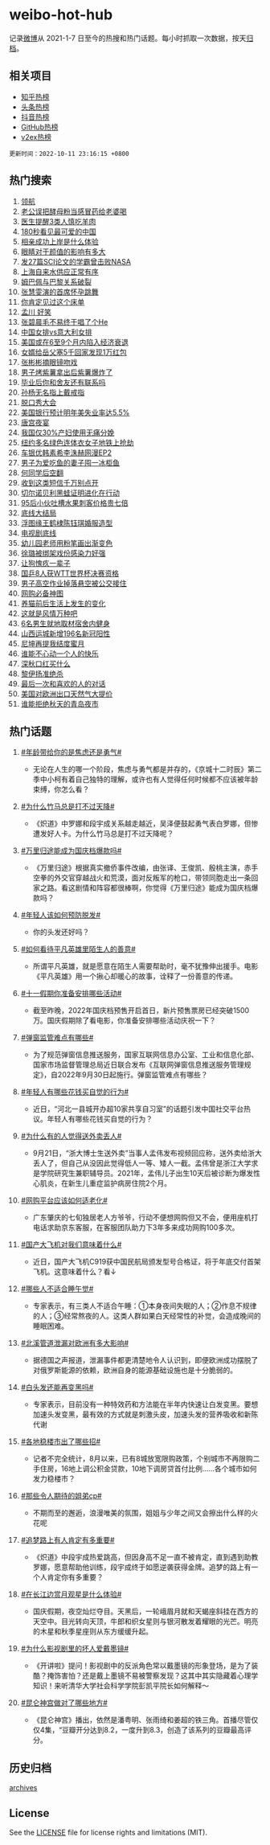 # weibo-hot-hub

记录[微博](https://www.weibo.com)从 2021-1-7 日至今的热搜和热门话题。每小时抓取一次数据，按天[归档](archives)。

## 相关项目

- [知乎热榜](https://github.com/lonnyzhang423/zhihu-hot-hub)
- [头条热榜](https://github.com/lonnyzhang423/toutiao-hot-hub)
- [抖音热榜](https://github.com/lonnyzhang423/douyin-hot-hub)
- [GitHub热榜](https://github.com/lonnyzhang423/github-hot-hub)
- [v2ex热榜](https://github.com/lonnyzhang423/v2ex-hot-hub)


`更新时间：2022-10-11 23:16:15 +0800`

## 热门搜索

1. [领航](https://m.weibo.cn/search?containerid=100103type%3D1%26t%3D10%26q%3D%23%E9%A2%86%E8%88%AA%23&stream_entry_id=51&isnewpage=1&extparam=seat%3D1%26c_type%3D51%26dgr%3D0%26cate%3D10103%26pos%3D0%26filter_type%3Drealtimehot%26display_time%3D1665501373%26pre_seqid%3D166550137357804024148&luicode=10000011&lfid=106003type%253D25%2526t%253D3%2526disable_hot%253D1%2526filter_type%253Drealtimehot)
1. [老公误把酵母粉当感冒药给老婆喝](https://m.weibo.cn/search?containerid=100103type%3D1%26t%3D10%26q%3D%23%E8%80%81%E5%85%AC%E8%AF%AF%E6%8A%8A%E9%85%B5%E6%AF%8D%E7%B2%89%E5%BD%93%E6%84%9F%E5%86%92%E8%8D%AF%E7%BB%99%E8%80%81%E5%A9%86%E5%96%9D%23&stream_entry_id=31&isnewpage=1&extparam=seat%3D1%26filter_type%3Drealtimehot%26q%3D%2523%25E8%2580%2581%25E5%2585%25AC%25E8%25AF%25AF%25E6%258A%258A%25E9%2585%25B5%25E6%25AF%258D%25E7%25B2%2589%25E5%25BD%2593%25E6%2584%259F%25E5%2586%2592%25E8%258D%25AF%25E7%25BB%2599%25E8%2580%2581%25E5%25A9%2586%25E5%2596%259D%2523%26dgr%3D0%26realpos%3D1%26c_type%3D31%26lcate%3D5001%26cate%3D0%26pos%3D0%26band_rank%3D1%26flag%3D1%26display_time%3D1665501373%26pre_seqid%3D166550137357804024148&luicode=10000011&lfid=106003type%253D25%2526t%253D3%2526disable_hot%253D1%2526filter_type%253Drealtimehot)
1. [医生提醒3类人慎吃羊肉](https://m.weibo.cn/search?containerid=100103type%3D1%26t%3D10%26q%3D%23%E5%8C%BB%E7%94%9F%E6%8F%90%E9%86%923%E7%B1%BB%E4%BA%BA%E6%85%8E%E5%90%83%E7%BE%8A%E8%82%89%23&stream_entry_id=31&isnewpage=1&extparam=seat%3D1%26filter_type%3Drealtimehot%26q%3D%2523%25E5%258C%25BB%25E7%2594%259F%25E6%258F%2590%25E9%2586%25923%25E7%25B1%25BB%25E4%25BA%25BA%25E6%2585%258E%25E5%2590%2583%25E7%25BE%258A%25E8%2582%2589%2523%26dgr%3D0%26realpos%3D2%26c_type%3D31%26lcate%3D5001%26cate%3D0%26pos%3D1%26band_rank%3D2%26flag%3D0%26display_time%3D1665501373%26pre_seqid%3D166550137357804024148&luicode=10000011&lfid=106003type%253D25%2526t%253D3%2526disable_hot%253D1%2526filter_type%253Drealtimehot)
1. [180秒看见最可爱的中国](https://m.weibo.cn/search?containerid=100103type%3D1%26t%3D10%26q%3D%23180%E7%A7%92%E7%9C%8B%E8%A7%81%E6%9C%80%E5%8F%AF%E7%88%B1%E7%9A%84%E4%B8%AD%E5%9B%BD%23&stream_entry_id=31&isnewpage=1&extparam=seat%3D1%26filter_type%3Drealtimehot%26q%3D%2523180%25E7%25A7%2592%25E7%259C%258B%25E8%25A7%2581%25E6%259C%2580%25E5%258F%25AF%25E7%2588%25B1%25E7%259A%2584%25E4%25B8%25AD%25E5%259B%25BD%2523%26dgr%3D0%26realpos%3D3%26c_type%3D31%26lcate%3D5001%26cate%3D0%26pos%3D2%26band_rank%3D3%26flag%3D0%26display_time%3D1665501373%26pre_seqid%3D166550137357804024148&luicode=10000011&lfid=106003type%253D25%2526t%253D3%2526disable_hot%253D1%2526filter_type%253Drealtimehot)
1. [相亲成功上岸是什么体验](https://m.weibo.cn/search?containerid=100103type%3D1%26t%3D10%26q%3D%23%E7%9B%B8%E4%BA%B2%E6%88%90%E5%8A%9F%E4%B8%8A%E5%B2%B8%E6%98%AF%E4%BB%80%E4%B9%88%E4%BD%93%E9%AA%8C%23&stream_entry_id=31&isnewpage=1&extparam=seat%3D1%26filter_type%3Drealtimehot%26q%3D%2523%25E7%259B%25B8%25E4%25BA%25B2%25E6%2588%2590%25E5%258A%259F%25E4%25B8%258A%25E5%25B2%25B8%25E6%2598%25AF%25E4%25BB%2580%25E4%25B9%2588%25E4%25BD%2593%25E9%25AA%258C%2523%26dgr%3D0%26realpos%3D4%26c_type%3D31%26lcate%3D5001%26cate%3D0%26pos%3D3%26band_rank%3D4%26flag%3D0%26display_time%3D1665501373%26pre_seqid%3D166550137357804024148&luicode=10000011&lfid=106003type%253D25%2526t%253D3%2526disable_hot%253D1%2526filter_type%253Drealtimehot)
1. [眼睛对于颜值的影响有多大](https://m.weibo.cn/search?containerid=100103type%3D1%26t%3D10%26q%3D%23%E7%9C%BC%E7%9D%9B%E5%AF%B9%E4%BA%8E%E9%A2%9C%E5%80%BC%E7%9A%84%E5%BD%B1%E5%93%8D%E6%9C%89%E5%A4%9A%E5%A4%A7%23&stream_entry_id=31&isnewpage=1&extparam=seat%3D1%26filter_type%3Drealtimehot%26q%3D%2523%25E7%259C%25BC%25E7%259D%259B%25E5%25AF%25B9%25E4%25BA%258E%25E9%25A2%259C%25E5%2580%25BC%25E7%259A%2584%25E5%25BD%25B1%25E5%2593%258D%25E6%259C%2589%25E5%25A4%259A%25E5%25A4%25A7%2523%26dgr%3D0%26realpos%3D5%26c_type%3D31%26lcate%3D5001%26cate%3D0%26pos%3D4%26band_rank%3D5%26flag%3D0%26display_time%3D1665501373%26pre_seqid%3D166550137357804024148&luicode=10000011&lfid=106003type%253D25%2526t%253D3%2526disable_hot%253D1%2526filter_type%253Drealtimehot)
1. [发27篇SCI论文的学霸曾击败NASA](https://m.weibo.cn/search?containerid=100103type%3D1%26t%3D10%26q%3D%23%E5%8F%9127%E7%AF%87SCI%E8%AE%BA%E6%96%87%E7%9A%84%E5%AD%A6%E9%9C%B8%E6%9B%BE%E5%87%BB%E8%B4%A5NASA%23&stream_entry_id=31&isnewpage=1&extparam=seat%3D1%26filter_type%3Drealtimehot%26q%3D%2523%25E5%258F%259127%25E7%25AF%2587SCI%25E8%25AE%25BA%25E6%2596%2587%25E7%259A%2584%25E5%25AD%25A6%25E9%259C%25B8%25E6%259B%25BE%25E5%2587%25BB%25E8%25B4%25A5NASA%2523%26dgr%3D0%26realpos%3D6%26c_type%3D31%26lcate%3D5001%26cate%3D0%26pos%3D5%26band_rank%3D6%26flag%3D0%26display_time%3D1665501373%26pre_seqid%3D166550137357804024148&luicode=10000011&lfid=106003type%253D25%2526t%253D3%2526disable_hot%253D1%2526filter_type%253Drealtimehot)
1. [上海自来水供应正常有序](https://m.weibo.cn/search?containerid=100103type%3D1%26t%3D10%26q%3D%23%E4%B8%8A%E6%B5%B7%E8%87%AA%E6%9D%A5%E6%B0%B4%E4%BE%9B%E5%BA%94%E6%AD%A3%E5%B8%B8%E6%9C%89%E5%BA%8F%23&stream_entry_id=31&isnewpage=1&extparam=seat%3D1%26filter_type%3Drealtimehot%26q%3D%2523%25E4%25B8%258A%25E6%25B5%25B7%25E8%2587%25AA%25E6%259D%25A5%25E6%25B0%25B4%25E4%25BE%259B%25E5%25BA%2594%25E6%25AD%25A3%25E5%25B8%25B8%25E6%259C%2589%25E5%25BA%258F%2523%26dgr%3D0%26realpos%3D7%26c_type%3D31%26lcate%3D5001%26cate%3D0%26pos%3D6%26band_rank%3D7%26flag%3D1%26display_time%3D1665501373%26pre_seqid%3D166550137357804024148&luicode=10000011&lfid=106003type%253D25%2526t%253D3%2526disable_hot%253D1%2526filter_type%253Drealtimehot)
1. [姆巴佩与巴黎关系破裂](https://m.weibo.cn/search?containerid=100103type%3D1%26t%3D10%26q%3D%23%E5%A7%86%E5%B7%B4%E4%BD%A9%E4%B8%8E%E5%B7%B4%E9%BB%8E%E5%85%B3%E7%B3%BB%E7%A0%B4%E8%A3%82%23&stream_entry_id=31&isnewpage=1&extparam=seat%3D1%26filter_type%3Drealtimehot%26q%3D%2523%25E5%25A7%2586%25E5%25B7%25B4%25E4%25BD%25A9%25E4%25B8%258E%25E5%25B7%25B4%25E9%25BB%258E%25E5%2585%25B3%25E7%25B3%25BB%25E7%25A0%25B4%25E8%25A3%2582%2523%26dgr%3D0%26realpos%3D8%26c_type%3D31%26lcate%3D5001%26cate%3D0%26pos%3D7%26band_rank%3D8%26flag%3D0%26display_time%3D1665501373%26pre_seqid%3D166550137357804024148&luicode=10000011&lfid=106003type%253D25%2526t%253D3%2526disable_hot%253D1%2526filter_type%253Drealtimehot)
1. [张慧雯演的首席怀孕跳舞](https://m.weibo.cn/search?containerid=100103type%3D1%26t%3D10%26q%3D%23%E5%BC%A0%E6%85%A7%E9%9B%AF%E6%BC%94%E7%9A%84%E9%A6%96%E5%B8%AD%E6%80%80%E5%AD%95%E8%B7%B3%E8%88%9E%23&stream_entry_id=31&isnewpage=1&extparam=seat%3D1%26filter_type%3Drealtimehot%26q%3D%2523%25E5%25BC%25A0%25E6%2585%25A7%25E9%259B%25AF%25E6%25BC%2594%25E7%259A%2584%25E9%25A6%2596%25E5%25B8%25AD%25E6%2580%2580%25E5%25AD%2595%25E8%25B7%25B3%25E8%2588%259E%2523%26dgr%3D0%26realpos%3D9%26c_type%3D31%26lcate%3D5001%26cate%3D0%26pos%3D8%26band_rank%3D9%26flag%3D0%26display_time%3D1665501373%26pre_seqid%3D166550137357804024148&luicode=10000011&lfid=106003type%253D25%2526t%253D3%2526disable_hot%253D1%2526filter_type%253Drealtimehot)
1. [你肯定见过这个床单](https://m.weibo.cn/search?containerid=100103type%3D1%26t%3D10%26q%3D%23%E4%BD%A0%E8%82%AF%E5%AE%9A%E8%A7%81%E8%BF%87%E8%BF%99%E4%B8%AA%E5%BA%8A%E5%8D%95%23&stream_entry_id=31&isnewpage=1&extparam=seat%3D1%26filter_type%3Drealtimehot%26q%3D%2523%25E4%25BD%25A0%25E8%2582%25AF%25E5%25AE%259A%25E8%25A7%2581%25E8%25BF%2587%25E8%25BF%2599%25E4%25B8%25AA%25E5%25BA%258A%25E5%258D%2595%2523%26dgr%3D0%26realpos%3D10%26c_type%3D31%26lcate%3D5001%26cate%3D0%26pos%3D9%26band_rank%3D10%26flag%3D2%26display_time%3D1665501373%26pre_seqid%3D166550137357804024148&luicode=10000011&lfid=106003type%253D25%2526t%253D3%2526disable_hot%253D1%2526filter_type%253Drealtimehot)
1. [孟川 好笑](https://m.weibo.cn/search?containerid=100103type%3D1%26t%3D10%26q%3D%23%E5%AD%9F%E5%B7%9D+%E5%A5%BD%E7%AC%91%23&stream_entry_id=31&isnewpage=1&extparam=seat%3D1%26filter_type%3Drealtimehot%26q%3D%2523%25E5%25AD%259F%25E5%25B7%259D%2520%25E5%25A5%25BD%25E7%25AC%2591%2523%26dgr%3D0%26realpos%3D11%26c_type%3D31%26lcate%3D5001%26cate%3D0%26pos%3D10%26band_rank%3D11%26flag%3D0%26display_time%3D1665501373%26pre_seqid%3D166550137357804024148&luicode=10000011&lfid=106003type%253D25%2526t%253D3%2526disable_hot%253D1%2526filter_type%253Drealtimehot)
1. [张碧晨毛不易终于唱了个He](https://m.weibo.cn/search?containerid=100103type%3D1%26t%3D10%26q%3D%23%E5%BC%A0%E7%A2%A7%E6%99%A8%E6%AF%9B%E4%B8%8D%E6%98%93%E7%BB%88%E4%BA%8E%E5%94%B1%E4%BA%86%E4%B8%AAHe%23&stream_entry_id=31&isnewpage=1&extparam=seat%3D1%26filter_type%3Drealtimehot%26q%3D%2523%25E5%25BC%25A0%25E7%25A2%25A7%25E6%2599%25A8%25E6%25AF%259B%25E4%25B8%258D%25E6%2598%2593%25E7%25BB%2588%25E4%25BA%258E%25E5%2594%25B1%25E4%25BA%2586%25E4%25B8%25AAHe%2523%26dgr%3D0%26realpos%3D12%26c_type%3D31%26lcate%3D5001%26cate%3D0%26pos%3D11%26band_rank%3D12%26flag%3D1%26display_time%3D1665501373%26pre_seqid%3D166550137357804024148&luicode=10000011&lfid=106003type%253D25%2526t%253D3%2526disable_hot%253D1%2526filter_type%253Drealtimehot)
1. [中国女排vs意大利女排](https://m.weibo.cn/search?containerid=100103type%3D1%26t%3D10%26q%3D%23%E4%B8%AD%E5%9B%BD%E5%A5%B3%E6%8E%92vs%E6%84%8F%E5%A4%A7%E5%88%A9%E5%A5%B3%E6%8E%92%23&stream_entry_id=31&isnewpage=1&extparam=seat%3D1%26filter_type%3Drealtimehot%26q%3D%2523%25E4%25B8%25AD%25E5%259B%25BD%25E5%25A5%25B3%25E6%258E%2592vs%25E6%2584%258F%25E5%25A4%25A7%25E5%2588%25A9%25E5%25A5%25B3%25E6%258E%2592%2523%26dgr%3D0%26realpos%3D13%26c_type%3D31%26lcate%3D5001%26cate%3D0%26pos%3D12%26band_rank%3D13%26flag%3D1%26display_time%3D1665501373%26pre_seqid%3D166550137357804024148&luicode=10000011&lfid=106003type%253D25%2526t%253D3%2526disable_hot%253D1%2526filter_type%253Drealtimehot)
1. [美国或在6至9个月内陷入经济衰退](https://m.weibo.cn/search?containerid=100103type%3D1%26t%3D10%26q%3D%23%E7%BE%8E%E5%9B%BD%E6%88%96%E5%9C%A86%E8%87%B39%E4%B8%AA%E6%9C%88%E5%86%85%E9%99%B7%E5%85%A5%E7%BB%8F%E6%B5%8E%E8%A1%B0%E9%80%80%23&stream_entry_id=31&isnewpage=1&extparam=seat%3D1%26filter_type%3Drealtimehot%26q%3D%2523%25E7%25BE%258E%25E5%259B%25BD%25E6%2588%2596%25E5%259C%25A86%25E8%2587%25B39%25E4%25B8%25AA%25E6%259C%2588%25E5%2586%2585%25E9%2599%25B7%25E5%2585%25A5%25E7%25BB%258F%25E6%25B5%258E%25E8%25A1%25B0%25E9%2580%2580%2523%26dgr%3D0%26realpos%3D14%26c_type%3D31%26lcate%3D5001%26cate%3D0%26pos%3D13%26band_rank%3D14%26flag%3D0%26display_time%3D1665501373%26pre_seqid%3D166550137357804024148&luicode=10000011&lfid=106003type%253D25%2526t%253D3%2526disable_hot%253D1%2526filter_type%253Drealtimehot)
1. [女婿给岳父塞5千回家发现1万红包](https://m.weibo.cn/search?containerid=100103type%3D1%26t%3D10%26q%3D%23%E5%A5%B3%E5%A9%BF%E7%BB%99%E5%B2%B3%E7%88%B6%E5%A1%9E5%E5%8D%83%E5%9B%9E%E5%AE%B6%E5%8F%91%E7%8E%B01%E4%B8%87%E7%BA%A2%E5%8C%85%23&stream_entry_id=31&isnewpage=1&extparam=seat%3D1%26filter_type%3Drealtimehot%26q%3D%2523%25E5%25A5%25B3%25E5%25A9%25BF%25E7%25BB%2599%25E5%25B2%25B3%25E7%2588%25B6%25E5%25A1%259E5%25E5%258D%2583%25E5%259B%259E%25E5%25AE%25B6%25E5%258F%2591%25E7%258E%25B01%25E4%25B8%2587%25E7%25BA%25A2%25E5%258C%2585%2523%26dgr%3D0%26realpos%3D15%26c_type%3D31%26lcate%3D5001%26cate%3D0%26pos%3D14%26band_rank%3D15%26flag%3D1%26display_time%3D1665501373%26pre_seqid%3D166550137357804024148&luicode=10000011&lfid=106003type%253D25%2526t%253D3%2526disable_hot%253D1%2526filter_type%253Drealtimehot)
1. [张彬彬摘眼镜吻戏](https://m.weibo.cn/search?containerid=100103type%3D1%26t%3D10%26q%3D%23%E5%BC%A0%E5%BD%AC%E5%BD%AC%E6%91%98%E7%9C%BC%E9%95%9C%E5%90%BB%E6%88%8F%23&stream_entry_id=31&isnewpage=1&extparam=seat%3D1%26filter_type%3Drealtimehot%26q%3D%2523%25E5%25BC%25A0%25E5%25BD%25AC%25E5%25BD%25AC%25E6%2591%2598%25E7%259C%25BC%25E9%2595%259C%25E5%2590%25BB%25E6%2588%258F%2523%26dgr%3D0%26realpos%3D16%26c_type%3D31%26lcate%3D5001%26cate%3D0%26pos%3D15%26band_rank%3D16%26flag%3D1%26display_time%3D1665501373%26pre_seqid%3D166550137357804024148&luicode=10000011&lfid=106003type%253D25%2526t%253D3%2526disable_hot%253D1%2526filter_type%253Drealtimehot)
1. [男子烤紫薯拿出后紫薯爆炸了](https://m.weibo.cn/search?containerid=100103type%3D1%26t%3D10%26q%3D%23%E7%94%B7%E5%AD%90%E7%83%A4%E7%B4%AB%E8%96%AF%E6%8B%BF%E5%87%BA%E5%90%8E%E7%B4%AB%E8%96%AF%E7%88%86%E7%82%B8%E4%BA%86%23&stream_entry_id=31&isnewpage=1&extparam=seat%3D1%26filter_type%3Drealtimehot%26q%3D%2523%25E7%2594%25B7%25E5%25AD%2590%25E7%2583%25A4%25E7%25B4%25AB%25E8%2596%25AF%25E6%258B%25BF%25E5%2587%25BA%25E5%2590%258E%25E7%25B4%25AB%25E8%2596%25AF%25E7%2588%2586%25E7%2582%25B8%25E4%25BA%2586%2523%26dgr%3D0%26realpos%3D17%26c_type%3D31%26lcate%3D5001%26cate%3D0%26pos%3D16%26band_rank%3D17%26flag%3D1%26display_time%3D1665501373%26pre_seqid%3D166550137357804024148&luicode=10000011&lfid=106003type%253D25%2526t%253D3%2526disable_hot%253D1%2526filter_type%253Drealtimehot)
1. [毕业后你和舍友还有联系吗](https://m.weibo.cn/search?containerid=100103type%3D1%26t%3D10%26q%3D%23%E6%AF%95%E4%B8%9A%E5%90%8E%E4%BD%A0%E5%92%8C%E8%88%8D%E5%8F%8B%E8%BF%98%E6%9C%89%E8%81%94%E7%B3%BB%E5%90%97%23&stream_entry_id=31&isnewpage=1&extparam=seat%3D1%26filter_type%3Drealtimehot%26q%3D%2523%25E6%25AF%2595%25E4%25B8%259A%25E5%2590%258E%25E4%25BD%25A0%25E5%2592%258C%25E8%2588%258D%25E5%258F%258B%25E8%25BF%2598%25E6%259C%2589%25E8%2581%2594%25E7%25B3%25BB%25E5%2590%2597%2523%26dgr%3D0%26realpos%3D18%26c_type%3D31%26lcate%3D5001%26cate%3D0%26pos%3D17%26band_rank%3D18%26flag%3D1%26display_time%3D1665501373%26pre_seqid%3D166550137357804024148&luicode=10000011&lfid=106003type%253D25%2526t%253D3%2526disable_hot%253D1%2526filter_type%253Drealtimehot)
1. [孙杨无名指上戴戒指](https://m.weibo.cn/search?containerid=100103type%3D1%26t%3D10%26q%3D%23%E5%AD%99%E6%9D%A8%E6%97%A0%E5%90%8D%E6%8C%87%E4%B8%8A%E6%88%B4%E6%88%92%E6%8C%87%23&stream_entry_id=31&isnewpage=1&extparam=seat%3D1%26filter_type%3Drealtimehot%26q%3D%2523%25E5%25AD%2599%25E6%259D%25A8%25E6%2597%25A0%25E5%2590%258D%25E6%258C%2587%25E4%25B8%258A%25E6%2588%25B4%25E6%2588%2592%25E6%258C%2587%2523%26dgr%3D0%26realpos%3D19%26c_type%3D31%26lcate%3D5001%26cate%3D0%26pos%3D18%26band_rank%3D19%26flag%3D0%26display_time%3D1665501373%26pre_seqid%3D166550137357804024148&luicode=10000011&lfid=106003type%253D25%2526t%253D3%2526disable_hot%253D1%2526filter_type%253Drealtimehot)
1. [脱口秀大会](https://m.weibo.cn/search?containerid=100103type%3D1%26t%3D10%26q%3D%E8%84%B1%E5%8F%A3%E7%A7%80%E5%A4%A7%E4%BC%9A&stream_entry_id=31&isnewpage=1&extparam=seat%3D1%26filter_type%3Drealtimehot%26q%3D%25E8%2584%25B1%25E5%258F%25A3%25E7%25A7%2580%25E5%25A4%25A7%25E4%25BC%259A%26dgr%3D0%26realpos%3D20%26c_type%3D31%26lcate%3D5001%26cate%3D0%26pos%3D19%26band_rank%3D20%26flag%3D1%26display_time%3D1665501373%26pre_seqid%3D166550137357804024148&luicode=10000011&lfid=106003type%253D25%2526t%253D3%2526disable_hot%253D1%2526filter_type%253Drealtimehot)
1. [美国银行预计明年美失业率达5.5%](https://m.weibo.cn/search?containerid=100103type%3D1%26t%3D10%26q%3D%23%E7%BE%8E%E5%9B%BD%E9%93%B6%E8%A1%8C%E9%A2%84%E8%AE%A1%E6%98%8E%E5%B9%B4%E7%BE%8E%E5%A4%B1%E4%B8%9A%E7%8E%87%E8%BE%BE5.5%25%23&stream_entry_id=31&isnewpage=1&extparam=seat%3D1%26filter_type%3Drealtimehot%26q%3D%2523%25E7%25BE%258E%25E5%259B%25BD%25E9%2593%25B6%25E8%25A1%258C%25E9%25A2%2584%25E8%25AE%25A1%25E6%2598%258E%25E5%25B9%25B4%25E7%25BE%258E%25E5%25A4%25B1%25E4%25B8%259A%25E7%258E%2587%25E8%25BE%25BE5.5%2525%2523%26dgr%3D0%26realpos%3D21%26c_type%3D31%26lcate%3D5001%26cate%3D0%26pos%3D20%26band_rank%3D21%26flag%3D0%26display_time%3D1665501373%26pre_seqid%3D166550137357804024148&luicode=10000011&lfid=106003type%253D25%2526t%253D3%2526disable_hot%253D1%2526filter_type%253Drealtimehot)
1. [唐宫夜宴](https://m.weibo.cn/search?containerid=100103type%3D1%26t%3D10%26q%3D%E5%94%90%E5%AE%AB%E5%A4%9C%E5%AE%B4&stream_entry_id=31&isnewpage=1&extparam=seat%3D1%26filter_type%3Drealtimehot%26q%3D%25E5%2594%2590%25E5%25AE%25AB%25E5%25A4%259C%25E5%25AE%25B4%26dgr%3D0%26realpos%3D22%26c_type%3D31%26lcate%3D5001%26cate%3D0%26pos%3D21%26band_rank%3D22%26flag%3D1%26display_time%3D1665501373%26pre_seqid%3D166550137357804024148&luicode=10000011&lfid=106003type%253D25%2526t%253D3%2526disable_hot%253D1%2526filter_type%253Drealtimehot)
1. [我国仅30%产妇使用无痛分娩](https://m.weibo.cn/search?containerid=100103type%3D1%26t%3D10%26q%3D%23%E6%88%91%E5%9B%BD%E4%BB%8530%25%E4%BA%A7%E5%A6%87%E4%BD%BF%E7%94%A8%E6%97%A0%E7%97%9B%E5%88%86%E5%A8%A9%23&stream_entry_id=31&isnewpage=1&extparam=seat%3D1%26filter_type%3Drealtimehot%26q%3D%2523%25E6%2588%2591%25E5%259B%25BD%25E4%25BB%258530%2525%25E4%25BA%25A7%25E5%25A6%2587%25E4%25BD%25BF%25E7%2594%25A8%25E6%2597%25A0%25E7%2597%259B%25E5%2588%2586%25E5%25A8%25A9%2523%26dgr%3D0%26realpos%3D23%26c_type%3D31%26lcate%3D5001%26cate%3D0%26pos%3D22%26band_rank%3D23%26flag%3D0%26display_time%3D1665501373%26pre_seqid%3D166550137357804024148&luicode=10000011&lfid=106003type%253D25%2526t%253D3%2526disable_hot%253D1%2526filter_type%253Drealtimehot)
1. [纽约多名绿色连体衣女子地铁上抢劫](https://m.weibo.cn/search?containerid=100103type%3D1%26t%3D10%26q%3D%23%E7%BA%BD%E7%BA%A6%E5%A4%9A%E5%90%8D%E7%BB%BF%E8%89%B2%E8%BF%9E%E4%BD%93%E8%A1%A3%E5%A5%B3%E5%AD%90%E5%9C%B0%E9%93%81%E4%B8%8A%E6%8A%A2%E5%8A%AB%23&stream_entry_id=31&isnewpage=1&extparam=seat%3D1%26filter_type%3Drealtimehot%26q%3D%2523%25E7%25BA%25BD%25E7%25BA%25A6%25E5%25A4%259A%25E5%2590%258D%25E7%25BB%25BF%25E8%2589%25B2%25E8%25BF%259E%25E4%25BD%2593%25E8%25A1%25A3%25E5%25A5%25B3%25E5%25AD%2590%25E5%259C%25B0%25E9%2593%2581%25E4%25B8%258A%25E6%258A%25A2%25E5%258A%25AB%2523%26dgr%3D0%26realpos%3D24%26c_type%3D31%26lcate%3D5001%26cate%3D0%26pos%3D23%26band_rank%3D24%26flag%3D0%26display_time%3D1665501373%26pre_seqid%3D166550137357804024148&luicode=10000011&lfid=106003type%253D25%2526t%253D3%2526disable_hot%253D1%2526filter_type%253Drealtimehot)
1. [车银优韩素希李洙赫网漫EP2](https://m.weibo.cn/search?containerid=100103type%3D1%26t%3D10%26q%3D%23%E8%BD%A6%E9%93%B6%E4%BC%98%E9%9F%A9%E7%B4%A0%E5%B8%8C%E6%9D%8E%E6%B4%99%E8%B5%AB%E7%BD%91%E6%BC%ABEP2%23&stream_entry_id=31&isnewpage=1&extparam=seat%3D1%26filter_type%3Drealtimehot%26q%3D%2523%25E8%25BD%25A6%25E9%2593%25B6%25E4%25BC%2598%25E9%259F%25A9%25E7%25B4%25A0%25E5%25B8%258C%25E6%259D%258E%25E6%25B4%2599%25E8%25B5%25AB%25E7%25BD%2591%25E6%25BC%25ABEP2%2523%26dgr%3D0%26realpos%3D25%26c_type%3D31%26lcate%3D5001%26cate%3D0%26pos%3D24%26band_rank%3D25%26flag%3D0%26display_time%3D1665501373%26pre_seqid%3D166550137357804024148&luicode=10000011&lfid=106003type%253D25%2526t%253D3%2526disable_hot%253D1%2526filter_type%253Drealtimehot)
1. [男子为爱吃鱼的妻子囤一冰柜鱼](https://m.weibo.cn/search?containerid=100103type%3D1%26t%3D10%26q%3D%23%E7%94%B7%E5%AD%90%E4%B8%BA%E7%88%B1%E5%90%83%E9%B1%BC%E7%9A%84%E5%A6%BB%E5%AD%90%E5%9B%A4%E4%B8%80%E5%86%B0%E6%9F%9C%E9%B1%BC%23&stream_entry_id=31&isnewpage=1&extparam=seat%3D1%26filter_type%3Drealtimehot%26q%3D%2523%25E7%2594%25B7%25E5%25AD%2590%25E4%25B8%25BA%25E7%2588%25B1%25E5%2590%2583%25E9%25B1%25BC%25E7%259A%2584%25E5%25A6%25BB%25E5%25AD%2590%25E5%259B%25A4%25E4%25B8%2580%25E5%2586%25B0%25E6%259F%259C%25E9%25B1%25BC%2523%26dgr%3D0%26realpos%3D26%26c_type%3D31%26lcate%3D5001%26cate%3D0%26pos%3D25%26band_rank%3D26%26flag%3D0%26display_time%3D1665501373%26pre_seqid%3D166550137357804024148&luicode=10000011&lfid=106003type%253D25%2526t%253D3%2526disable_hot%253D1%2526filter_type%253Drealtimehot)
1. [何同学后空翻](https://m.weibo.cn/search?containerid=100103type%3D1%26t%3D10%26q%3D%23%E4%BD%95%E5%90%8C%E5%AD%A6%E5%90%8E%E7%A9%BA%E7%BF%BB%23&stream_entry_id=31&isnewpage=1&extparam=seat%3D1%26filter_type%3Drealtimehot%26q%3D%2523%25E4%25BD%2595%25E5%2590%258C%25E5%25AD%25A6%25E5%2590%258E%25E7%25A9%25BA%25E7%25BF%25BB%2523%26dgr%3D0%26realpos%3D27%26c_type%3D31%26lcate%3D5001%26cate%3D0%26pos%3D26%26band_rank%3D27%26flag%3D0%26display_time%3D1665501373%26pre_seqid%3D166550137357804024148&luicode=10000011&lfid=106003type%253D25%2526t%253D3%2526disable_hot%253D1%2526filter_type%253Drealtimehot)
1. [收到这类短信千万别点开](https://m.weibo.cn/search?containerid=100103type%3D1%26t%3D10%26q%3D%23%E6%94%B6%E5%88%B0%E8%BF%99%E7%B1%BB%E7%9F%AD%E4%BF%A1%E5%8D%83%E4%B8%87%E5%88%AB%E7%82%B9%E5%BC%80%23&stream_entry_id=31&isnewpage=1&extparam=seat%3D1%26filter_type%3Drealtimehot%26q%3D%2523%25E6%2594%25B6%25E5%2588%25B0%25E8%25BF%2599%25E7%25B1%25BB%25E7%259F%25AD%25E4%25BF%25A1%25E5%258D%2583%25E4%25B8%2587%25E5%2588%25AB%25E7%2582%25B9%25E5%25BC%2580%2523%26dgr%3D0%26realpos%3D28%26c_type%3D31%26lcate%3D5001%26cate%3D0%26pos%3D27%26band_rank%3D28%26flag%3D0%26display_time%3D1665501373%26pre_seqid%3D166550137357804024148&luicode=10000011&lfid=106003type%253D25%2526t%253D3%2526disable_hot%253D1%2526filter_type%253Drealtimehot)
1. [切尔诺贝利黑蛙证明进化在行动](https://m.weibo.cn/search?containerid=100103type%3D1%26t%3D10%26q%3D%23%E5%88%87%E5%B0%94%E8%AF%BA%E8%B4%9D%E5%88%A9%E9%BB%91%E8%9B%99%E8%AF%81%E6%98%8E%E8%BF%9B%E5%8C%96%E5%9C%A8%E8%A1%8C%E5%8A%A8%23&stream_entry_id=31&isnewpage=1&extparam=seat%3D1%26filter_type%3Drealtimehot%26q%3D%2523%25E5%2588%2587%25E5%25B0%2594%25E8%25AF%25BA%25E8%25B4%259D%25E5%2588%25A9%25E9%25BB%2591%25E8%259B%2599%25E8%25AF%2581%25E6%2598%258E%25E8%25BF%259B%25E5%258C%2596%25E5%259C%25A8%25E8%25A1%258C%25E5%258A%25A8%2523%26dgr%3D0%26realpos%3D29%26c_type%3D31%26lcate%3D5001%26cate%3D0%26pos%3D28%26band_rank%3D29%26flag%3D0%26display_time%3D1665501373%26pre_seqid%3D166550137357804024148&luicode=10000011&lfid=106003type%253D25%2526t%253D3%2526disable_hot%253D1%2526filter_type%253Drealtimehot)
1. [95后小伙吐槽水果刺客价格贵七倍](https://m.weibo.cn/search?containerid=100103type%3D1%26t%3D10%26q%3D%2395%E5%90%8E%E5%B0%8F%E4%BC%99%E5%90%90%E6%A7%BD%E6%B0%B4%E6%9E%9C%E5%88%BA%E5%AE%A2%E4%BB%B7%E6%A0%BC%E8%B4%B5%E4%B8%83%E5%80%8D%23&stream_entry_id=31&isnewpage=1&extparam=seat%3D1%26filter_type%3Drealtimehot%26q%3D%252395%25E5%2590%258E%25E5%25B0%258F%25E4%25BC%2599%25E5%2590%2590%25E6%25A7%25BD%25E6%25B0%25B4%25E6%259E%259C%25E5%2588%25BA%25E5%25AE%25A2%25E4%25BB%25B7%25E6%25A0%25BC%25E8%25B4%25B5%25E4%25B8%2583%25E5%2580%258D%2523%26dgr%3D0%26realpos%3D30%26c_type%3D31%26lcate%3D5001%26cate%3D0%26pos%3D29%26band_rank%3D30%26flag%3D0%26display_time%3D1665501373%26pre_seqid%3D166550137357804024148&luicode=10000011&lfid=106003type%253D25%2526t%253D3%2526disable_hot%253D1%2526filter_type%253Drealtimehot)
1. [底线大结局](https://m.weibo.cn/search?containerid=100103type%3D1%26t%3D10%26q%3D%23%E5%BA%95%E7%BA%BF%E5%A4%A7%E7%BB%93%E5%B1%80%23&stream_entry_id=31&isnewpage=1&extparam=seat%3D1%26filter_type%3Drealtimehot%26q%3D%2523%25E5%25BA%2595%25E7%25BA%25BF%25E5%25A4%25A7%25E7%25BB%2593%25E5%25B1%2580%2523%26dgr%3D0%26realpos%3D31%26c_type%3D31%26lcate%3D5001%26cate%3D0%26pos%3D30%26band_rank%3D31%26flag%3D1%26display_time%3D1665501373%26pre_seqid%3D166550137357804024148&luicode=10000011&lfid=106003type%253D25%2526t%253D3%2526disable_hot%253D1%2526filter_type%253Drealtimehot)
1. [浮图缘王鹤棣陈钰琪婚服造型](https://m.weibo.cn/search?containerid=100103type%3D1%26t%3D10%26q%3D%23%E6%B5%AE%E5%9B%BE%E7%BC%98%E7%8E%8B%E9%B9%A4%E6%A3%A3%E9%99%88%E9%92%B0%E7%90%AA%E5%A9%9A%E6%9C%8D%E9%80%A0%E5%9E%8B%23&stream_entry_id=31&isnewpage=1&extparam=seat%3D1%26filter_type%3Drealtimehot%26q%3D%2523%25E6%25B5%25AE%25E5%259B%25BE%25E7%25BC%2598%25E7%258E%258B%25E9%25B9%25A4%25E6%25A3%25A3%25E9%2599%2588%25E9%2592%25B0%25E7%2590%25AA%25E5%25A9%259A%25E6%259C%258D%25E9%2580%25A0%25E5%259E%258B%2523%26dgr%3D0%26realpos%3D32%26c_type%3D31%26lcate%3D5001%26cate%3D0%26pos%3D31%26band_rank%3D32%26flag%3D0%26display_time%3D1665501373%26pre_seqid%3D166550137357804024148&luicode=10000011&lfid=106003type%253D25%2526t%253D3%2526disable_hot%253D1%2526filter_type%253Drealtimehot)
1. [电视剧底线](https://m.weibo.cn/search?containerid=100103type%3D1%26t%3D10%26q%3D%23%E7%94%B5%E8%A7%86%E5%89%A7%E5%BA%95%E7%BA%BF%23&stream_entry_id=31&isnewpage=1&extparam=seat%3D1%26filter_type%3Drealtimehot%26q%3D%2523%25E7%2594%25B5%25E8%25A7%2586%25E5%2589%25A7%25E5%25BA%2595%25E7%25BA%25BF%2523%26dgr%3D0%26realpos%3D33%26c_type%3D31%26lcate%3D5001%26cate%3D0%26pos%3D32%26band_rank%3D33%26flag%3D1%26display_time%3D1665501373%26pre_seqid%3D166550137357804024148&luicode=10000011&lfid=106003type%253D25%2526t%253D3%2526disable_hot%253D1%2526filter_type%253Drealtimehot)
1. [幼儿园老师用粉笔画出渐变色](https://m.weibo.cn/search?containerid=100103type%3D1%26t%3D10%26q%3D%23%E5%B9%BC%E5%84%BF%E5%9B%AD%E8%80%81%E5%B8%88%E7%94%A8%E7%B2%89%E7%AC%94%E7%94%BB%E5%87%BA%E6%B8%90%E5%8F%98%E8%89%B2%23&stream_entry_id=31&isnewpage=1&extparam=seat%3D1%26filter_type%3Drealtimehot%26q%3D%2523%25E5%25B9%25BC%25E5%2584%25BF%25E5%259B%25AD%25E8%2580%2581%25E5%25B8%2588%25E7%2594%25A8%25E7%25B2%2589%25E7%25AC%2594%25E7%2594%25BB%25E5%2587%25BA%25E6%25B8%2590%25E5%258F%2598%25E8%2589%25B2%2523%26dgr%3D0%26realpos%3D34%26c_type%3D31%26lcate%3D5001%26cate%3D0%26pos%3D33%26band_rank%3D34%26flag%3D0%26display_time%3D1665501373%26pre_seqid%3D166550137357804024148&luicode=10000011&lfid=106003type%253D25%2526t%253D3%2526disable_hot%253D1%2526filter_type%253Drealtimehot)
1. [徐璐被绑架戏份感染力好强](https://m.weibo.cn/search?containerid=100103type%3D1%26t%3D10%26q%3D%23%E5%BE%90%E7%92%90%E8%A2%AB%E7%BB%91%E6%9E%B6%E6%88%8F%E4%BB%BD%E6%84%9F%E6%9F%93%E5%8A%9B%E5%A5%BD%E5%BC%BA%23&stream_entry_id=31&isnewpage=1&extparam=seat%3D1%26filter_type%3Drealtimehot%26q%3D%2523%25E5%25BE%2590%25E7%2592%2590%25E8%25A2%25AB%25E7%25BB%2591%25E6%259E%25B6%25E6%2588%258F%25E4%25BB%25BD%25E6%2584%259F%25E6%259F%2593%25E5%258A%259B%25E5%25A5%25BD%25E5%25BC%25BA%2523%26dgr%3D0%26realpos%3D35%26c_type%3D31%26lcate%3D5001%26cate%3D0%26pos%3D34%26band_rank%3D35%26flag%3D1%26display_time%3D1665501373%26pre_seqid%3D166550137357804024148&luicode=10000011&lfid=106003type%253D25%2526t%253D3%2526disable_hot%253D1%2526filter_type%253Drealtimehot)
1. [让狗愧疚一辈子](https://m.weibo.cn/search?containerid=100103type%3D1%26t%3D10%26q%3D%23%E8%AE%A9%E7%8B%97%E6%84%A7%E7%96%9A%E4%B8%80%E8%BE%88%E5%AD%90%23&stream_entry_id=31&isnewpage=1&extparam=seat%3D1%26filter_type%3Drealtimehot%26q%3D%2523%25E8%25AE%25A9%25E7%258B%2597%25E6%2584%25A7%25E7%2596%259A%25E4%25B8%2580%25E8%25BE%2588%25E5%25AD%2590%2523%26dgr%3D0%26realpos%3D36%26c_type%3D31%26lcate%3D5001%26cate%3D0%26pos%3D35%26band_rank%3D36%26flag%3D0%26display_time%3D1665501373%26pre_seqid%3D166550137357804024148&luicode=10000011&lfid=106003type%253D25%2526t%253D3%2526disable_hot%253D1%2526filter_type%253Drealtimehot)
1. [国乒8人获WTT世界杯决赛资格](https://m.weibo.cn/search?containerid=100103type%3D1%26t%3D10%26q%3D%23%E5%9B%BD%E4%B9%928%E4%BA%BA%E8%8E%B7WTT%E4%B8%96%E7%95%8C%E6%9D%AF%E5%86%B3%E8%B5%9B%E8%B5%84%E6%A0%BC%23&stream_entry_id=31&isnewpage=1&extparam=seat%3D1%26filter_type%3Drealtimehot%26q%3D%2523%25E5%259B%25BD%25E4%25B9%25928%25E4%25BA%25BA%25E8%258E%25B7WTT%25E4%25B8%2596%25E7%2595%258C%25E6%259D%25AF%25E5%2586%25B3%25E8%25B5%259B%25E8%25B5%2584%25E6%25A0%25BC%2523%26dgr%3D0%26realpos%3D37%26c_type%3D31%26lcate%3D5001%26cate%3D0%26pos%3D36%26band_rank%3D37%26flag%3D1%26display_time%3D1665501373%26pre_seqid%3D166550137357804024148&luicode=10000011&lfid=106003type%253D25%2526t%253D3%2526disable_hot%253D1%2526filter_type%253Drealtimehot)
1. [男子高空作业掉落悬空被公交接住](https://m.weibo.cn/search?containerid=100103type%3D1%26t%3D10%26q%3D%23%E7%94%B7%E5%AD%90%E9%AB%98%E7%A9%BA%E4%BD%9C%E4%B8%9A%E6%8E%89%E8%90%BD%E6%82%AC%E7%A9%BA%E8%A2%AB%E5%85%AC%E4%BA%A4%E6%8E%A5%E4%BD%8F%23&stream_entry_id=31&isnewpage=1&extparam=seat%3D1%26filter_type%3Drealtimehot%26q%3D%2523%25E7%2594%25B7%25E5%25AD%2590%25E9%25AB%2598%25E7%25A9%25BA%25E4%25BD%259C%25E4%25B8%259A%25E6%258E%2589%25E8%2590%25BD%25E6%2582%25AC%25E7%25A9%25BA%25E8%25A2%25AB%25E5%2585%25AC%25E4%25BA%25A4%25E6%258E%25A5%25E4%25BD%258F%2523%26dgr%3D0%26realpos%3D38%26c_type%3D31%26lcate%3D5001%26cate%3D0%26pos%3D37%26band_rank%3D38%26flag%3D0%26display_time%3D1665501373%26pre_seqid%3D166550137357804024148&luicode=10000011&lfid=106003type%253D25%2526t%253D3%2526disable_hot%253D1%2526filter_type%253Drealtimehot)
1. [网购必备神图](https://m.weibo.cn/search?containerid=100103type%3D1%26t%3D10%26q%3D%23%E7%BD%91%E8%B4%AD%E5%BF%85%E5%A4%87%E7%A5%9E%E5%9B%BE%23&stream_entry_id=31&isnewpage=1&extparam=seat%3D1%26filter_type%3Drealtimehot%26q%3D%2523%25E7%25BD%2591%25E8%25B4%25AD%25E5%25BF%2585%25E5%25A4%2587%25E7%25A5%259E%25E5%259B%25BE%2523%26dgr%3D0%26realpos%3D39%26c_type%3D31%26lcate%3D5001%26cate%3D0%26pos%3D38%26band_rank%3D39%26flag%3D0%26display_time%3D1665501373%26pre_seqid%3D166550137357804024148&luicode=10000011&lfid=106003type%253D25%2526t%253D3%2526disable_hot%253D1%2526filter_type%253Drealtimehot)
1. [养猫前后生活上发生的变化](https://m.weibo.cn/search?containerid=100103type%3D1%26t%3D10%26q%3D%23%E5%85%BB%E7%8C%AB%E5%89%8D%E5%90%8E%E7%94%9F%E6%B4%BB%E4%B8%8A%E5%8F%91%E7%94%9F%E7%9A%84%E5%8F%98%E5%8C%96%23&stream_entry_id=31&isnewpage=1&extparam=seat%3D1%26filter_type%3Drealtimehot%26q%3D%2523%25E5%2585%25BB%25E7%258C%25AB%25E5%2589%258D%25E5%2590%258E%25E7%2594%259F%25E6%25B4%25BB%25E4%25B8%258A%25E5%258F%2591%25E7%2594%259F%25E7%259A%2584%25E5%258F%2598%25E5%258C%2596%2523%26dgr%3D0%26realpos%3D40%26c_type%3D31%26lcate%3D5001%26cate%3D0%26pos%3D39%26band_rank%3D40%26flag%3D0%26display_time%3D1665501373%26pre_seqid%3D166550137357804024148&luicode=10000011&lfid=106003type%253D25%2526t%253D3%2526disable_hot%253D1%2526filter_type%253Drealtimehot)
1. [这就是风情万种吧](https://m.weibo.cn/search?containerid=100103type%3D1%26t%3D10%26q%3D%23%E8%BF%99%E5%B0%B1%E6%98%AF%E9%A3%8E%E6%83%85%E4%B8%87%E7%A7%8D%E5%90%A7%23&stream_entry_id=31&isnewpage=1&extparam=seat%3D1%26filter_type%3Drealtimehot%26q%3D%2523%25E8%25BF%2599%25E5%25B0%25B1%25E6%2598%25AF%25E9%25A3%258E%25E6%2583%2585%25E4%25B8%2587%25E7%25A7%258D%25E5%2590%25A7%2523%26dgr%3D0%26realpos%3D41%26c_type%3D31%26lcate%3D5001%26cate%3D0%26pos%3D40%26band_rank%3D41%26flag%3D0%26display_time%3D1665501373%26pre_seqid%3D166550137357804024148&luicode=10000011&lfid=106003type%253D25%2526t%253D3%2526disable_hot%253D1%2526filter_type%253Drealtimehot)
1. [6名男生就地取材宿舍内健身](https://m.weibo.cn/search?containerid=100103type%3D1%26t%3D10%26q%3D%236%E5%90%8D%E7%94%B7%E7%94%9F%E5%B0%B1%E5%9C%B0%E5%8F%96%E6%9D%90%E5%AE%BF%E8%88%8D%E5%86%85%E5%81%A5%E8%BA%AB%23&stream_entry_id=31&isnewpage=1&extparam=seat%3D1%26filter_type%3Drealtimehot%26q%3D%25236%25E5%2590%258D%25E7%2594%25B7%25E7%2594%259F%25E5%25B0%25B1%25E5%259C%25B0%25E5%258F%2596%25E6%259D%2590%25E5%25AE%25BF%25E8%2588%258D%25E5%2586%2585%25E5%2581%25A5%25E8%25BA%25AB%2523%26dgr%3D0%26realpos%3D42%26c_type%3D31%26lcate%3D5001%26cate%3D0%26pos%3D41%26band_rank%3D42%26flag%3D0%26display_time%3D1665501373%26pre_seqid%3D166550137357804024148&luicode=10000011&lfid=106003type%253D25%2526t%253D3%2526disable_hot%253D1%2526filter_type%253Drealtimehot)
1. [山西运城新增196名新冠阳性](https://m.weibo.cn/search?containerid=100103type%3D1%26t%3D10%26q%3D%23%E5%B1%B1%E8%A5%BF%E8%BF%90%E5%9F%8E%E6%96%B0%E5%A2%9E196%E5%90%8D%E6%96%B0%E5%86%A0%E9%98%B3%E6%80%A7%23&stream_entry_id=31&isnewpage=1&extparam=seat%3D1%26filter_type%3Drealtimehot%26q%3D%2523%25E5%25B1%25B1%25E8%25A5%25BF%25E8%25BF%2590%25E5%259F%258E%25E6%2596%25B0%25E5%25A2%259E196%25E5%2590%258D%25E6%2596%25B0%25E5%2586%25A0%25E9%2598%25B3%25E6%2580%25A7%2523%26dgr%3D0%26realpos%3D43%26c_type%3D31%26lcate%3D5001%26cate%3D0%26pos%3D42%26band_rank%3D43%26flag%3D0%26display_time%3D1665501373%26pre_seqid%3D166550137357804024148&luicode=10000011&lfid=106003type%253D25%2526t%253D3%2526disable_hot%253D1%2526filter_type%253Drealtimehot)
1. [尼坤再提我结度蜜月](https://m.weibo.cn/search?containerid=100103type%3D1%26t%3D10%26q%3D%23%E5%B0%BC%E5%9D%A4%E5%86%8D%E6%8F%90%E6%88%91%E7%BB%93%E5%BA%A6%E8%9C%9C%E6%9C%88%23&stream_entry_id=31&isnewpage=1&extparam=seat%3D1%26filter_type%3Drealtimehot%26q%3D%2523%25E5%25B0%25BC%25E5%259D%25A4%25E5%2586%258D%25E6%258F%2590%25E6%2588%2591%25E7%25BB%2593%25E5%25BA%25A6%25E8%259C%259C%25E6%259C%2588%2523%26dgr%3D0%26realpos%3D44%26c_type%3D31%26lcate%3D5001%26cate%3D0%26pos%3D43%26band_rank%3D44%26flag%3D0%26display_time%3D1665501373%26pre_seqid%3D166550137357804024148&luicode=10000011&lfid=106003type%253D25%2526t%253D3%2526disable_hot%253D1%2526filter_type%253Drealtimehot)
1. [谁能不心动一个人的快乐](https://m.weibo.cn/search?containerid=100103type%3D1%26t%3D10%26q%3D%23%E8%B0%81%E8%83%BD%E4%B8%8D%E5%BF%83%E5%8A%A8%E4%B8%80%E4%B8%AA%E4%BA%BA%E7%9A%84%E5%BF%AB%E4%B9%90%23&stream_entry_id=31&isnewpage=1&extparam=seat%3D1%26filter_type%3Drealtimehot%26q%3D%2523%25E8%25B0%2581%25E8%2583%25BD%25E4%25B8%258D%25E5%25BF%2583%25E5%258A%25A8%25E4%25B8%2580%25E4%25B8%25AA%25E4%25BA%25BA%25E7%259A%2584%25E5%25BF%25AB%25E4%25B9%2590%2523%26dgr%3D0%26realpos%3D45%26c_type%3D31%26lcate%3D5001%26cate%3D0%26pos%3D44%26band_rank%3D45%26flag%3D0%26display_time%3D1665501373%26pre_seqid%3D166550137357804024148&luicode=10000011&lfid=106003type%253D25%2526t%253D3%2526disable_hot%253D1%2526filter_type%253Drealtimehot)
1. [深秋口红买什么](https://m.weibo.cn/search?containerid=100103type%3D1%26t%3D10%26q%3D%23%E6%B7%B1%E7%A7%8B%E5%8F%A3%E7%BA%A2%E4%B9%B0%E4%BB%80%E4%B9%88%23&stream_entry_id=31&isnewpage=1&extparam=seat%3D1%26filter_type%3Drealtimehot%26q%3D%2523%25E6%25B7%25B1%25E7%25A7%258B%25E5%258F%25A3%25E7%25BA%25A2%25E4%25B9%25B0%25E4%25BB%2580%25E4%25B9%2588%2523%26dgr%3D0%26realpos%3D46%26c_type%3D31%26lcate%3D5001%26cate%3D0%26pos%3D45%26band_rank%3D46%26flag%3D1%26display_time%3D1665501373%26pre_seqid%3D166550137357804024148&luicode=10000011&lfid=106003type%253D25%2526t%253D3%2526disable_hot%253D1%2526filter_type%253Drealtimehot)
1. [黎伊扬准绝杀](https://m.weibo.cn/search?containerid=100103type%3D1%26t%3D10%26q%3D%23%E9%BB%8E%E4%BC%8A%E6%89%AC%E5%87%86%E7%BB%9D%E6%9D%80%23&stream_entry_id=31&isnewpage=1&extparam=seat%3D1%26filter_type%3Drealtimehot%26q%3D%2523%25E9%25BB%258E%25E4%25BC%258A%25E6%2589%25AC%25E5%2587%2586%25E7%25BB%259D%25E6%259D%2580%2523%26dgr%3D0%26realpos%3D47%26c_type%3D31%26lcate%3D5001%26cate%3D0%26pos%3D46%26band_rank%3D47%26flag%3D1%26display_time%3D1665501373%26pre_seqid%3D166550137357804024148&luicode=10000011&lfid=106003type%253D25%2526t%253D3%2526disable_hot%253D1%2526filter_type%253Drealtimehot)
1. [最后一次和喜欢的人的对话](https://m.weibo.cn/search?containerid=100103type%3D1%26t%3D10%26q%3D%23%E6%9C%80%E5%90%8E%E4%B8%80%E6%AC%A1%E5%92%8C%E5%96%9C%E6%AC%A2%E7%9A%84%E4%BA%BA%E7%9A%84%E5%AF%B9%E8%AF%9D%23&stream_entry_id=31&isnewpage=1&extparam=seat%3D1%26filter_type%3Drealtimehot%26q%3D%2523%25E6%259C%2580%25E5%2590%258E%25E4%25B8%2580%25E6%25AC%25A1%25E5%2592%258C%25E5%2596%259C%25E6%25AC%25A2%25E7%259A%2584%25E4%25BA%25BA%25E7%259A%2584%25E5%25AF%25B9%25E8%25AF%259D%2523%26dgr%3D0%26realpos%3D48%26c_type%3D31%26lcate%3D5001%26cate%3D0%26pos%3D47%26band_rank%3D48%26flag%3D0%26display_time%3D1665501373%26pre_seqid%3D166550137357804024148&luicode=10000011&lfid=106003type%253D25%2526t%253D3%2526disable_hot%253D1%2526filter_type%253Drealtimehot)
1. [美国对欧洲出口天然气大提价](https://m.weibo.cn/search?containerid=100103type%3D1%26t%3D10%26q%3D%23%E7%BE%8E%E5%9B%BD%E5%AF%B9%E6%AC%A7%E6%B4%B2%E5%87%BA%E5%8F%A3%E5%A4%A9%E7%84%B6%E6%B0%94%E5%A4%A7%E6%8F%90%E4%BB%B7%23&stream_entry_id=31&isnewpage=1&extparam=seat%3D1%26filter_type%3Drealtimehot%26q%3D%2523%25E7%25BE%258E%25E5%259B%25BD%25E5%25AF%25B9%25E6%25AC%25A7%25E6%25B4%25B2%25E5%2587%25BA%25E5%258F%25A3%25E5%25A4%25A9%25E7%2584%25B6%25E6%25B0%2594%25E5%25A4%25A7%25E6%258F%2590%25E4%25BB%25B7%2523%26dgr%3D0%26realpos%3D49%26c_type%3D31%26lcate%3D5001%26cate%3D0%26pos%3D48%26band_rank%3D49%26flag%3D0%26display_time%3D1665501373%26pre_seqid%3D166550137357804024148&luicode=10000011&lfid=106003type%253D25%2526t%253D3%2526disable_hot%253D1%2526filter_type%253Drealtimehot)
1. [谁能拒绝秋天的青岛夜市](https://m.weibo.cn/search?containerid=100103type%3D1%26t%3D10%26q%3D%23%E8%B0%81%E8%83%BD%E6%8B%92%E7%BB%9D%E7%A7%8B%E5%A4%A9%E7%9A%84%E9%9D%92%E5%B2%9B%E5%A4%9C%E5%B8%82%23&stream_entry_id=31&isnewpage=1&extparam=seat%3D1%26filter_type%3Drealtimehot%26q%3D%2523%25E8%25B0%2581%25E8%2583%25BD%25E6%258B%2592%25E7%25BB%259D%25E7%25A7%258B%25E5%25A4%25A9%25E7%259A%2584%25E9%259D%2592%25E5%25B2%259B%25E5%25A4%259C%25E5%25B8%2582%2523%26dgr%3D0%26realpos%3D50%26c_type%3D31%26lcate%3D5001%26cate%3D0%26pos%3D49%26band_rank%3D50%26flag%3D0%26display_time%3D1665501373%26pre_seqid%3D166550137357804024148&luicode=10000011&lfid=106003type%253D25%2526t%253D3%2526disable_hot%253D1%2526filter_type%253Drealtimehot)

## 热门话题

1. [#年龄带给你的是焦虑还是勇气#](https://m.weibo.cn/search?containerid=231522type%3D1%26t%3D10%26q%3D%23%E5%B9%B4%E9%BE%84%E5%B8%A6%E7%BB%99%E4%BD%A0%E7%9A%84%E6%98%AF%E7%84%A6%E8%99%91%E8%BF%98%E6%98%AF%E5%8B%87%E6%B0%94%23&stream_entry_id=128&isnewpage=1&extparam=seat%3D1%26c_type%3D128%26lcate%3D5004%26dgr%3D0%26cate%3D5004%26pos%3D1-0-0%26unitid%3D1664619638229%26display_time%3D1665501374%26pre_seqid%3D166550137489604171283&luicode=10000011&lfid=231648_-_4)
    - 无论在人生的哪一个阶段，焦虑与勇气都是并存的，《京城十二时辰》第二季中小柯有着自己独特的理解，或许也有人觉得任何时候都不应该被年龄束缚，你怎么看？

1. [#为什么竹马总是打不过天降#](https://m.weibo.cn/search?containerid=231522type%3D1%26t%3D10%26q%3D%23%E4%B8%BA%E4%BB%80%E4%B9%88%E7%AB%B9%E9%A9%AC%E6%80%BB%E6%98%AF%E6%89%93%E4%B8%8D%E8%BF%87%E5%A4%A9%E9%99%8D%23&stream_entry_id=128&isnewpage=1&extparam=seat%3D1%26c_type%3D128%26lcate%3D5004%26dgr%3D0%26cate%3D5004%26pos%3D1-0-1%26unitid%3D1664771724501%26display_time%3D1665501374%26pre_seqid%3D166550137489604171283&luicode=10000011&lfid=231648_-_4)
    - 《炽道》中罗娜和段宇成关系越走越近，吴泽便鼓起勇气表白罗娜，但惨遭发好人卡。为什么竹马总是打不过天降呢？

1. [#万里归途能成为国庆档爆款吗#](https://m.weibo.cn/search?containerid=231522type%3D1%26t%3D10%26q%3D%23%E4%B8%87%E9%87%8C%E5%BD%92%E9%80%94%E8%83%BD%E6%88%90%E4%B8%BA%E5%9B%BD%E5%BA%86%E6%A1%A3%E7%88%86%E6%AC%BE%E5%90%97%23&stream_entry_id=128&isnewpage=1&extparam=seat%3D1%26c_type%3D128%26lcate%3D5004%26dgr%3D0%26cate%3D5004%26pos%3D1-0-2%26unitid%3D44847%26display_time%3D1665501374%26pre_seqid%3D166550137489604171283&luicode=10000011&lfid=231648_-_4)
    - 《万里归途》根据真实撤侨事件改编，由张译、王俊凯、殷桃主演，赤手空拳的外交官穿越战火和荒漠，面对反叛军的枪口，带领同胞走出一条回家之路。看这剧情和阵容都很棒啊，你觉得《万里归途》能成为国庆档爆款吗？

1. [#年轻人该如何预防脱发#](https://m.weibo.cn/search?containerid=231522type%3D1%26t%3D10%26q%3D%23%E5%B9%B4%E8%BD%BB%E4%BA%BA%E8%AF%A5%E5%A6%82%E4%BD%95%E9%A2%84%E9%98%B2%E8%84%B1%E5%8F%91%23&stream_entry_id=128&isnewpage=1&extparam=seat%3D1%26c_type%3D128%26lcate%3D5004%26dgr%3D0%26cate%3D5004%26pos%3D1-0-3%26unitid%3D44834%26display_time%3D1665501374%26pre_seqid%3D166550137489604171283&luicode=10000011&lfid=231648_-_4)
    - 你的头发还好吗？

1. [#如何看待平凡英雄里陌生人的善意#](https://m.weibo.cn/search?containerid=231522type%3D1%26t%3D10%26q%3D%23%E5%A6%82%E4%BD%95%E7%9C%8B%E5%BE%85%E5%B9%B3%E5%87%A1%E8%8B%B1%E9%9B%84%E9%87%8C%E9%99%8C%E7%94%9F%E4%BA%BA%E7%9A%84%E5%96%84%E6%84%8F%23&stream_entry_id=128&isnewpage=1&extparam=seat%3D1%26c_type%3D128%26lcate%3D5004%26dgr%3D0%26cate%3D5004%26pos%3D1-0-4%26unitid%3D1664717126325%26display_time%3D1665501374%26pre_seqid%3D166550137489604171283&luicode=10000011&lfid=231648_-_4)
    - 所谓平凡英雄，就是愿意在陌生人需要帮助时，毫不犹豫伸出援手。电影《平凡英雄》用一个揪心却暖心的故事，诠释了一份善意的传递。

1. [#十一假期你准备安排哪些活动#](https://m.weibo.cn/search?containerid=231522type%3D1%26t%3D10%26q%3D%23%E5%8D%81%E4%B8%80%E5%81%87%E6%9C%9F%E4%BD%A0%E5%87%86%E5%A4%87%E5%AE%89%E6%8E%92%E5%93%AA%E4%BA%9B%E6%B4%BB%E5%8A%A8%23&stream_entry_id=128&isnewpage=1&extparam=seat%3D1%26c_type%3D128%26lcate%3D5004%26dgr%3D0%26cate%3D5004%26pos%3D1-0-5%26unitid%3D44829%26display_time%3D1665501374%26pre_seqid%3D166550137489604171283&luicode=10000011&lfid=231648_-_4)
    - 截至昨晚，2022年国庆档预售开启首日，新片预售票房已经突破1500万。国庆假期除了看电影，你准备安排哪些活动庆祝一下？

1. [#弹窗监管难点有哪些#](https://m.weibo.cn/search?containerid=231522type%3D1%26t%3D10%26q%3D%23%E5%BC%B9%E7%AA%97%E7%9B%91%E7%AE%A1%E9%9A%BE%E7%82%B9%E6%9C%89%E5%93%AA%E4%BA%9B%23&stream_entry_id=128&isnewpage=1&extparam=seat%3D1%26c_type%3D128%26lcate%3D5004%26dgr%3D0%26cate%3D5004%26pos%3D1-0-6%26unitid%3D44839%26display_time%3D1665501374%26pre_seqid%3D166550137489604171283&luicode=10000011&lfid=231648_-_4)
    - 为了规范弹窗信息推送服务，国家互联网信息办公室、工业和信息化部、国家市场监督管理总局近日联合发布《互联网弹窗信息推送服务管理规定》，自2022年9月30日起施行。弹窗监管难点有哪些？

1. [#年轻人有哪些花钱买自觉的行为#](https://m.weibo.cn/search?containerid=231522type%3D1%26t%3D10%26q%3D%23%E5%B9%B4%E8%BD%BB%E4%BA%BA%E6%9C%89%E5%93%AA%E4%BA%9B%E8%8A%B1%E9%92%B1%E4%B9%B0%E8%87%AA%E8%A7%89%E7%9A%84%E8%A1%8C%E4%B8%BA%23&stream_entry_id=128&isnewpage=1&extparam=seat%3D1%26c_type%3D128%26lcate%3D5004%26dgr%3D0%26cate%3D5004%26pos%3D1-0-7%26unitid%3D44838%26display_time%3D1665501374%26pre_seqid%3D166550137489604171283&luicode=10000011&lfid=231648_-_4)
    - 近日，“河北一县城开办超10家共享自习室”的话题引发中国社交平台热议。年轻人有哪些花钱买自觉的行为？

1. [#为什么有的人觉得送外卖丢人#](https://m.weibo.cn/search?containerid=231522type%3D1%26t%3D10%26q%3D%23%E4%B8%BA%E4%BB%80%E4%B9%88%E6%9C%89%E7%9A%84%E4%BA%BA%E8%A7%89%E5%BE%97%E9%80%81%E5%A4%96%E5%8D%96%E4%B8%A2%E4%BA%BA%23&stream_entry_id=128&isnewpage=1&extparam=seat%3D1%26c_type%3D128%26lcate%3D5004%26dgr%3D0%26cate%3D5004%26pos%3D1-0-8%26unitid%3D44828%26display_time%3D1665501374%26pre_seqid%3D166550137489604171283&luicode=10000011&lfid=231648_-_4)
    - 9月21日，“浙大博士生送外卖”当事人孟伟发布视频回应称，送外卖给浙大丢人了，但自己从没因此觉得低人一等、矮人一截。孟伟曾是浙江大学求是学院研究生兼职辅导员。2021年，孟伟儿子出生10天后被诊断为爆发性心肌炎，在新生儿重症监护病房住院2个月。

1. [#网购平台应该如何适老化#](https://m.weibo.cn/search?containerid=231522type%3D1%26t%3D10%26q%3D%23%E7%BD%91%E8%B4%AD%E5%B9%B3%E5%8F%B0%E5%BA%94%E8%AF%A5%E5%A6%82%E4%BD%95%E9%80%82%E8%80%81%E5%8C%96%23&stream_entry_id=128&isnewpage=1&extparam=seat%3D1%26c_type%3D128%26lcate%3D5004%26dgr%3D0%26cate%3D5004%26pos%3D1-0-9%26unitid%3D44831%26display_time%3D1665501374%26pre_seqid%3D166550137489604171283&luicode=10000011&lfid=231648_-_4)
    - 广东肇庆的七旬独居老人方爷爷，行动不便想网购但又不会，便用座机打电话求助京东客服，在客服团队助力下3年多来成功网购100多次。

1. [#国产大飞机对我们意味着什么#](https://m.weibo.cn/search?containerid=231522type%3D1%26t%3D10%26q%3D%23%E5%9B%BD%E4%BA%A7%E5%A4%A7%E9%A3%9E%E6%9C%BA%E5%AF%B9%E6%88%91%E4%BB%AC%E6%84%8F%E5%91%B3%E7%9D%80%E4%BB%80%E4%B9%88%23&stream_entry_id=128&isnewpage=1&extparam=seat%3D1%26c_type%3D128%26lcate%3D5004%26dgr%3D0%26cate%3D5004%26pos%3D1-0-10%26unitid%3D1664783133342%26display_time%3D1665501374%26pre_seqid%3D166550137489604171283&luicode=10000011&lfid=231648_-_4)
    - 近日，国产大飞机C919获中国民航局颁发型号合格证，将于年底交付首架飞机。这意味着什么？看↓

1. [#哪些人不适合睡午觉#](https://m.weibo.cn/search?containerid=231522type%3D1%26t%3D10%26q%3D%23%E5%93%AA%E4%BA%9B%E4%BA%BA%E4%B8%8D%E9%80%82%E5%90%88%E7%9D%A1%E5%8D%88%E8%A7%89%23&stream_entry_id=128&isnewpage=1&extparam=seat%3D1%26c_type%3D128%26lcate%3D5004%26dgr%3D0%26cate%3D5004%26pos%3D1-0-11%26unitid%3D44843%26display_time%3D1665501374%26pre_seqid%3D166550137489604171283&luicode=10000011&lfid=231648_-_4)
    - 专家表示，有三类人不适合午睡：①本身夜间失眠的人；②作息不规律的人；③经常熬夜的人。这类人群如果白天经常性的补觉，会造成晚间的睡眠困难。

1. [#北溪管道泄漏对欧洲有多大影响#](https://m.weibo.cn/search?containerid=231522type%3D1%26t%3D10%26q%3D%23%E5%8C%97%E6%BA%AA%E7%AE%A1%E9%81%93%E6%B3%84%E6%BC%8F%E5%AF%B9%E6%AC%A7%E6%B4%B2%E6%9C%89%E5%A4%9A%E5%A4%A7%E5%BD%B1%E5%93%8D%23&stream_entry_id=128&isnewpage=1&extparam=seat%3D1%26c_type%3D128%26lcate%3D5004%26dgr%3D0%26cate%3D5004%26pos%3D1-0-12%26unitid%3D44832%26display_time%3D1665501374%26pre_seqid%3D166550137489604171283&luicode=10000011&lfid=231648_-_4)
    - 据德国之声报道，泄漏事件都更清楚地令人认识到，即便欧洲成功摆脱了对俄罗斯能源的依赖，欧洲自身的能源基础设施也是十分脆弱的。

1. [#白头发还能再变黑吗#](https://m.weibo.cn/search?containerid=231522type%3D1%26t%3D10%26q%3D%23%E7%99%BD%E5%A4%B4%E5%8F%91%E8%BF%98%E8%83%BD%E5%86%8D%E5%8F%98%E9%BB%91%E5%90%97%23&stream_entry_id=128&isnewpage=1&extparam=seat%3D1%26c_type%3D128%26lcate%3D5004%26dgr%3D0%26cate%3D5004%26pos%3D1-0-13%26unitid%3D44830%26display_time%3D1665501374%26pre_seqid%3D166550137489604171283&luicode=10000011&lfid=231648_-_4)
    - 专家表示，目前没有一种特效药和方法能在半年内快速让白发变黑。要想加速头发变黑，最有效的方式就是刺激头皮，加速头发的营养吸收和新陈代谢

1. [#各地稳楼市出了哪些招#](https://m.weibo.cn/search?containerid=231522type%3D1%26t%3D10%26q%3D%23%E5%90%84%E5%9C%B0%E7%A8%B3%E6%A5%BC%E5%B8%82%E5%87%BA%E4%BA%86%E5%93%AA%E4%BA%9B%E6%8B%9B%23&stream_entry_id=128&isnewpage=1&extparam=seat%3D1%26c_type%3D128%26lcate%3D5004%26dgr%3D0%26cate%3D5004%26pos%3D1-0-14%26unitid%3D44840%26display_time%3D1665501374%26pre_seqid%3D166550137489604171283&luicode=10000011&lfid=231648_-_4)
    - 记者不完全统计，8月以来，已有8城放宽限购政策，个别城市不再限购二手住房，16地上调公积金贷款，10地下调房贷首付比例……各个城市如何发力稳楼市？

1. [#那些令人期待的姐弟cp#](https://m.weibo.cn/search?containerid=231522type%3D1%26t%3D10%26q%3D%23%E9%82%A3%E4%BA%9B%E4%BB%A4%E4%BA%BA%E6%9C%9F%E5%BE%85%E7%9A%84%E5%A7%90%E5%BC%9Fcp%23&stream_entry_id=128&isnewpage=1&extparam=seat%3D1%26c_type%3D128%26lcate%3D5004%26dgr%3D0%26cate%3D5004%26pos%3D1-0-15%26unitid%3D44846%26display_time%3D1665501374%26pre_seqid%3D166550137489604171283&luicode=10000011&lfid=231648_-_4)
    - 不期而至的邂逅，浪漫唯美的氛围，姐姐与少年之间又会擦出什么样的火花呢

1. [#追梦路上有人肯定有多重要#](https://m.weibo.cn/search?containerid=231522type%3D1%26t%3D10%26q%3D%23%E8%BF%BD%E6%A2%A6%E8%B7%AF%E4%B8%8A%E6%9C%89%E4%BA%BA%E8%82%AF%E5%AE%9A%E6%9C%89%E5%A4%9A%E9%87%8D%E8%A6%81%23&stream_entry_id=128&isnewpage=1&extparam=seat%3D1%26c_type%3D128%26lcate%3D5004%26dgr%3D0%26cate%3D5004%26pos%3D1-0-16%26unitid%3D1664625637915%26display_time%3D1665501374%26pre_seqid%3D166550137489604171283&luicode=10000011&lfid=231648_-_4)
    - 《炽道》中段宇成热爱跳高，但因身高不足一直不被肯定，直到遇到助教罗娜，愿意帮助他训练，段宇成终于如愿逆袭获得金牌。追梦的路上有一个人肯定你有多重要？

1. [#在长江边赏月观星是什么体验#](https://m.weibo.cn/search?containerid=231522type%3D1%26t%3D10%26q%3D%23%E5%9C%A8%E9%95%BF%E6%B1%9F%E8%BE%B9%E8%B5%8F%E6%9C%88%E8%A7%82%E6%98%9F%E6%98%AF%E4%BB%80%E4%B9%88%E4%BD%93%E9%AA%8C%23&stream_entry_id=128&isnewpage=1&extparam=seat%3D1%26c_type%3D128%26lcate%3D5004%26dgr%3D0%26cate%3D5004%26pos%3D1-0-17%26unitid%3D1664715621418%26display_time%3D1665501374%26pre_seqid%3D166550137489604171283&luicode=10000011&lfid=231648_-_4)
    - 国庆假期，夜空灿烂夺目。天黑后，一轮峨眉月就和天蝎座斜挂在西方的天空中。目光转向天顶，牛郎和织女星则与银河散发着耀眼的光芒。明亮的木星和秋季星座则从东方缓缓升起。

1. [#为什么影视剧里的坏人爱戴墨镜#](https://m.weibo.cn/search?containerid=231522type%3D1%26t%3D10%26q%3D%23%E4%B8%BA%E4%BB%80%E4%B9%88%E5%BD%B1%E8%A7%86%E5%89%A7%E9%87%8C%E7%9A%84%E5%9D%8F%E4%BA%BA%E7%88%B1%E6%88%B4%E5%A2%A8%E9%95%9C%23&stream_entry_id=128&isnewpage=1&extparam=seat%3D1%26c_type%3D128%26lcate%3D5004%26dgr%3D0%26cate%3D5004%26pos%3D1-0-18%26unitid%3D44848%26display_time%3D1665501374%26pre_seqid%3D166550137489604171283&luicode=10000011&lfid=231648_-_4)
    - 《开讲啦》提问！影视剧中的反派角色常以戴墨镜的形象登场，是为了装酷？掩饰害怕？还是戴上墨镜不易被警察发现？这其中其实隐藏着心理学知识！来听清华大学社会科学学院彭凯平院长如何解释～

1. [#昆仑神宫做对了哪些地方#](https://m.weibo.cn/search?containerid=231522type%3D1%26t%3D10%26q%3D%23%E6%98%86%E4%BB%91%E7%A5%9E%E5%AE%AB%E5%81%9A%E5%AF%B9%E4%BA%86%E5%93%AA%E4%BA%9B%E5%9C%B0%E6%96%B9%23&stream_entry_id=128&isnewpage=1&extparam=seat%3D1%26c_type%3D128%26lcate%3D5004%26dgr%3D0%26cate%3D5004%26pos%3D1-0-19%26unitid%3D44841%26display_time%3D1665501374%26pre_seqid%3D166550137489604171283&luicode=10000011&lfid=231648_-_4)
    - 《昆仑神宫》播出，依然是潘粤明、张雨绮和姜超的铁三角。首播尽管仅仅4集，“豆瓣开分达到8.2，一度升到8.3，创造了该系列的豆瓣最高评分。


## 历史归档

[archives](archives)

## License

See the [LICENSE](LICENSE) file for license rights and limitations (MIT).
